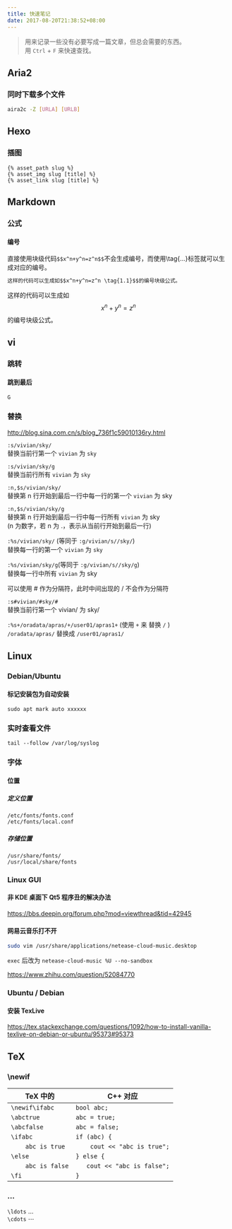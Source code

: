 ```yaml
---
title: 快速笔记
date: 2017-08-20T21:38:52+08:00
---
```


> 用来记录一些没有必要写成一篇文章，但总会需要的东西。\
> 用 `Ctrl` + `F` 来快速查找。

<!-- more -->

## Aria2

### 同时下载多个文件

```bash
aira2c -Z [URLA] [URLB]
```

## Hexo

### 插图

    {% asset_path slug %}
    {% asset_img slug [title] %}
    {% asset_link slug [title] %}

## Markdown

### 公式

#### 编号

直接使用块级代码`$$x^n+y^n=z^n$$`不会生成编号，而使用\tag{...}标签就可以生成对应的编号。

```markdown
这样的代码可以生成如$$x^n+y^n=z^n \tag{1.1}$$的编号块级公式。
```

这样的代码可以生成如$$x^n+y^n=z^n \tag{1.1}$$的编号块级公式。

## vi

### 跳转

#### 跳到最后

    G

### 替换

<http://blog.sina.com.cn/s/blog_736f1c59010136ry.html>

`:s/vivian/sky/`\
替换当前行第一个 `vivian` 为 `sky`

`:s/vivian/sky/g`\
替换当前行所有 `vivian` 为 `sky`

`:n,$s/vivian/sky/`\
替换第 n 行开始到最后一行中每一行的第一个 `vivian` 为 sky

`:n,$s/vivian/sky/g`\
替换第 n 行开始到最后一行中每一行所有 `vivian` 为 sky\
(n 为数字，若 n 为 .，表示从当前行开始到最后一行)

`:%s/vivian/sky/` (等同于 `:g/vivian/s//sky/`)\
替换每一行的第一个 `vivian` 为 `sky`

`:%s/vivian/sky/g`(等同于 `:g/vivian/s//sky/g`)\
替换每一行中所有 `vivian` 为 sky

 
可以使用 # 作为分隔符，此时中间出现的 / 不会作为分隔符

`:s#vivian/#sky/#` \
替换当前行第一个 vivian/ 为 sky/

`:%s+/oradata/apras/+/user01/apras1+` (使用 `+` 来 替换 `/` )\
`/oradata/apras/` 替换成 `/user01/apras1/`

## Linux

### Debian/Ubuntu

#### 标记安装包为自动安装

    sudo apt mark auto xxxxxx

### 实时查看文件

    tail --follow /var/log/syslog

### 字体

#### 位置

##### 定义位置

    /etc/fonts/fonts.conf
    /etc/fonts/local.conf

##### 存储位置

    /usr/share/fonts/
    /usr/local/share/fonts
    

### Linux GUI
#### 非 KDE 桌面下 Qt5 程序丑的解决办法

<https://bbs.deepin.org/forum.php?mod=viewthread&tid=42945>

#### 网易云音乐打不开

```bash
sudo vim /usr/share/applications/netease-cloud-music.desktop
```

`exec` 后改为 `netease-cloud-music %U --no-sandbox`

<https://www.zhihu.com/question/52084770>

### Ubuntu / Debian

#### 安装 TexLive

<https://tex.stackexchange.com/questions/1092/how-to-install-vanilla-texlive-on-debian-or-ubuntu/95373#95373>

## TeX

### \newif

TeX 中的               | C++ 对应
-----------------------|-----------------
`\newif\ifabc`         |`bool abc;`
`\abctrue`             |`abc = true; `
`\abcfalse`            |`abc = false;`
`\ifabc`               |`if (abc) {`
`    abc is true`      |`    cout << "abc is true";`
`\else`                |`} else {`
`    abc is false`     |`    cout << "abc is false"; `
`\fi`                  |`}`

### ...

`\ldots` $\ldots$\
`\cdots` $\cdots$
